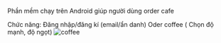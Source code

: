 Phần mềm chạy trên Android giúp người dùng order cafe 

Chức năng:
Đăng nhập/đăng kí (email/ẩn danh)
Oder coffee ( Chọn độ mạnh, độ ngọt)
![coffee](https://github.com/NgL142023/Coffee-app/assets/121923127/1f446c94-fd41-4a1d-84c3-d6df305787c8)
